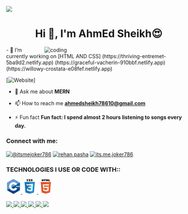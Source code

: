  <img src="https://1.bp.blogspot.com/-7A4WynwLsMw/XbBpCXG8fHI/AAAAAAAAMt4/uOa1bpLskYgrwGbllhSu2SDj_Mig8SXJQCLcBGAsYHQ/s1600/2000_600px.gif">
   <h1 align="center">Hi 👋, I'm AhmEd Sheikh😍</h1>
   <img align="right" alt="coding" width="400"
        src="https://cdn.dribbble.com/users/1162077/screenshots/3848914/programmer.gif">
- 🔭 I’m currently working on [HTML AND CSS]
(https://thriving-entremet-5ba9d2.netlify.app) 
(https://graceful-vacherin-910bbf.netlify.app) 
(https://willowy-crostata-e08fef.netlify.app)

<!--
**Rehanpasha732/Rehanpasha732** is a ✨ _special_ ✨ repository because its `README.md` (this file) appears on your GitHub profile.
- 🌱 I’m currently learning **Java Script**

Here are some ideas to get you started:
- 👯 I’m looking to collaborate on **GitHub**

- 🔭 I’m currently working on ...
- 🌱 I’m currently learning ...
- 👯 I’m looking to collaborate on ...
- 🤔 I’m looking for help with ...
- 💬 Ask me about ...
- 📫 How to reach me: ...
- 😄 Pronouns: ...
- ⚡ Fun fact: ...
-->

[![Website](https://img.shields.io/website?label=https://ahmed-sheikh.surge.sh/.com&style=for-the-badge&url=http://dysfunctional-selection.surge.sh/)]
- 💬 Ask me about **MERN**

- 📫 How to reach me **ahmedsheikh78610@gmail.com**

- ⚡ Fun fact **Fun fact: I spend almost 2 hours listening to songs every day.**

<h3 align="left">Connect with me:</h3>
<p align="left">
<a href="https://twitter.com/home" target="blank"><img align="center" src="https://raw.githubusercontent.com/rahuldkjain/github-profile-readme-generator/master/src/images/icons/Social/twitter.svg" alt="@itsmejoker786" height="30" width="40" /></a>
<a href="https://www.facebook.com/home.php"><img align="center" src="https://raw.githubusercontent.com/rahuldkjain/github-profile-readme-generator/master/src/images/icons/Social/facebook.svg" alt="rehan pasha" height="30" width="40" /></a>
<a href="https://www.instagram.com/" target="blank"><img align="center" src="https://raw.githubusercontent.com/rahuldkjain/github-profile-readme-generator/master/src/images/icons/Social/instagram.svg" alt="its.me.joker786" height="30" width="40" /></a>
</p>


<h3 align="left">TECHNOLOGIES I USE OR CODE WITH::</h3>
<p align="left"> <a href="https://getbootstrap.com" target="_blank" rel="noreferrer">
 <a href="https://www.w3schools.com/cpp/" target="_blank" rel="noreferrer"> <img src="https://raw.githubusercontent.com/devicons/devicon/master/icons/cplusplus/cplusplus-original.svg" alt="cplusplus" width="40" height="40"/> </a> <a href="https://www.w3schools.com/css/" target="_blank" rel="noreferrer"> <img src="https://raw.githubusercontent.com/devicons/devicon/master/icons/css3/css3-original-wordmark.svg" alt="css3" width="40" height="40"/> </a> <a href="https://www.w3.org/html/" target="_blank" rel="noreferrer"> <img src="https://raw.githubusercontent.com/devicons/devicon/master/icons/html5/html5-original-wordmark.svg" alt="html5" width="40" height="40"/> </a> <a href="https://developer.mozilla.org/en-US/docs/Web/JavaScript" target="_blank" rel="noreferrer"><br/><br/>
<img src="https://img.shields.io/badge/bootstrap%20-%23563D7C.svg?&style=for-the-badge&logo=bootstrap&logoColor=white"/>
<img src='https://camo.githubusercontent.com/62d37abe760867620e0baea1066303719d630a82936837ba7bff6b0c754e3c9f/68747470733a2f2f696d672e736869656c64732e696f2f62616467652f6a6176617363726970742532302d2532333332333333302e7376673f267374796c653d666f722d7468652d6261646765266c6f676f3d6a617661736372697074266c6f676f436f6c6f723d253233463744463145' width="" height=""/>

  <img src='https://camo.githubusercontent.com/4e4a3b5c3e9c00501ec866e2f2466c5a6032f838aca5f2cf3b14450e39e8a2f0/68747470733a2f2f696d672e736869656c64732e696f2f62616467652f72656163742532302d2532333230323332612e7376673f267374796c653d666f722d7468652d6261646765266c6f676f3d7265616374266c6f676f436f6c6f723d253233363144414642' width="" height=""/> 
  
  <img src='https://camo.githubusercontent.com/c644fa80e8dadef7444df5c9fc8df2deedd7706f3f58c9604776319cf0357c34/68747470733a2f2f696d672e736869656c64732e696f2f62616467652f66697265626173652532302d2532333033394245352e7376673f267374796c653d666f722d7468652d6261646765266c6f676f3d6669726562617365' width="" height=""/> 
  
  <img src='https://camo.githubusercontent.com/6aea43d076c7bf00489f1b347caa33fe5c4d84a8af2983804f8702632f2669ec/68747470733a2f2f696d672e736869656c64732e696f2f62616467652f6769746875622532302d2532333132313031312e7376673f267374796c653d666f722d7468652d6261646765266c6f676f3d676974687562266c6f676f436f6c6f723d7768697465' width="" height=""/>


 <img src="https://img.shields.io/badge/material%20ui%20-%230081CB.svg?&style=for-the-badge&logo=material-ui&logoColor=white"/>




